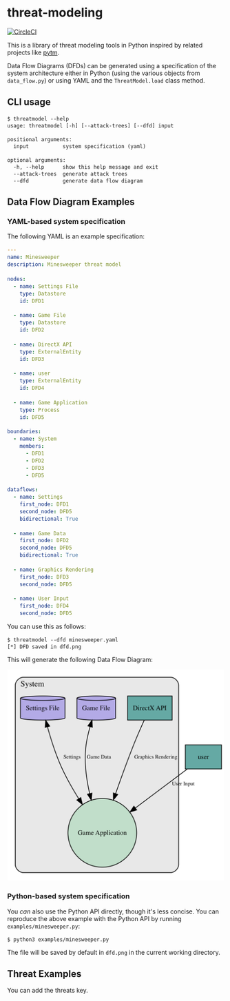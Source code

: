 # threat-modeling
[![CircleCI](https://circleci.com/gh/redshiftzero/threat-modeling.svg?style=svg)](https://circleci.com/gh/redshiftzero/threat-modeling)

This is a library of threat modeling tools in Python inspired by related projects like [pytm](https://github.com/izar/pytm).

Data Flow Diagrams (DFDs) can be generated using a specification of the system architecture either in Python (using the various objects from `data_flow.py`) or using YAML and the `ThreatModel.load` class method. 

## CLI usage

```
$ threatmodel --help
usage: threatmodel [-h] [--attack-trees] [--dfd] input

positional arguments:
  input           system specification (yaml)

optional arguments:
  -h, --help      show this help message and exit
  --attack-trees  generate attack trees
  --dfd           generate data flow diagram
```

## Data Flow Diagram Examples

### YAML-based system specification

The following YAML is an example specification:

```yaml
---
name: Minesweeper
description: Minesweeper threat model

nodes:
  - name: Settings File
    type: Datastore
    id: DFD1
  
  - name: Game File
    type: Datastore
    id: DFD2

  - name: DirectX API
    type: ExternalEntity
    id: DFD3

  - name: user
    type: ExternalEntity
    id: DFD4

  - name: Game Application
    type: Process
    id: DFD5

boundaries:
  - name: System
    members: 
      - DFD1
      - DFD2
      - DFD3
      - DFD5

dataflows:
  - name: Settings
    first_node: DFD1
    second_node: DFD5
    bidirectional: True
  
  - name: Game Data
    first_node: DFD2
    second_node: DFD5
    bidirectional: True

  - name: Graphics Rendering
    first_node: DFD3
    second_node: DFD5
  
  - name: User Input
    first_node: DFD4
    second_node: DFD5
```

You can use this as follows:

```
$ threatmodel --dfd minesweeper.yaml
[*] DFD saved in dfd.png
```

This will generate the following Data Flow Diagram:

![alt text](docs/images/minesweeper.png)

### Python-based system specification

You _can_ also use the Python API directly, though it's less concise. You can reproduce the above example with the Python API by running `examples/minesweeper.py`:

```
$ python3 examples/minesweeper.py
```

The file will be saved by default in `dfd.png` in the current working directory.

## Threat Examples

You can add the threats key. 